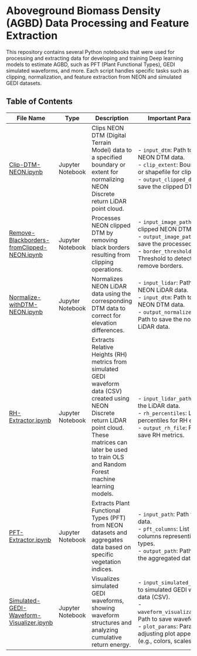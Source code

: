 
# Aboveground Biomass Density (AGBD) Data Processing and Feature Extraction

This repository contains several Python notebooks that were used for processing and extracting data for developing and training Deep learning models to estimate AGBD, such as PFT (Plant Functional Types), GEDI simulated waveforms, and more. Each script handles specific tasks such as clipping, normalization, and feature extraction from NEON and simulated GEDI datasets.

## Table of Contents

| File Name | Type | Description | Important Parameters | Input | Output |
|-----------|------|-------------|----------------------|-------|--------|
| [Clip-DTM-NEON.ipynb](./Clip-DTM-NEON.ipynb) | Jupyter Notebook | Clips NEON DTM (Digital Terrain Model) data to a specified boundary or extent for normalizing NEON Discrete return LiDAR point cloud. | - `input_dtm`: Path to the NEON DTM data.<br> - `clip_extent`: Bounding box or shapefile for clipping.<br> - `output_clipped_dtm`: Path to save the clipped DTM. | NEON DTM raster files. | Clipped DTM data based on the specified boundary. |
| [Remove-Blackborders-fromClipped-NEON.ipynb](./Remove-Blackborders-fromClipped-NEON.ipynb) | Jupyter Notebook | Processes NEON clipped DTM by removing black borders resulting from clipping operations. | - `input_image_path`: Path to clipped NEON DTM.<br> - `output_image_path`: Path to save the processed DTM.<br> - `border_threshold`: Threshold to detect and remove borders. | Clipped NEON DTM with black borders. | Cleaned NEON DTM without black borders, ready for further processing. |
| [Normalize-withDTM-NEON.ipynb](./Normalize-withDTM-NEON.ipynb) | Jupyter Notebook | Normalizes NEON LiDAR data using the corresponding DTM data to correct for elevation differences. | - `input_lidar`: Path to the NEON LiDAR data.<br> - `input_dtm`: Path to the NEON DTM data.<br> - `output_normalized_lidar`: Path to save the normalized LiDAR data. | NEON LiDAR data and DTM data in raster format. | Normalized LiDAR data where the elevation has been adjusted using DTM data. |
| [RH-Extractor.ipynb](./RH-Extractor.ipynb) | Jupyter Notebook | Extracts Relative Heights (RH) metrics from simulated GEDI waveform data (CSV) created using NEON Discrete return LiDAR point cloud. These matrices can later be used to train OLS and Random Forest machine learning models. | - `input_lidar_path`: Path to the LiDAR data.<br> - `rh_percentiles`: List of percentiles for RH extraction.<br> - `output_rh_file`: Path to save RH metrics. | LiDAR waveform data in CSV format. | CSV file with extracted RH metrics (e.g., RH10, RH20, RH50, etc.). |
| [PFT-Extractor.ipynb](./PFT-Extractor.ipynb) | Jupyter Notebook | Extracts Plant Functional Types (PFT) from NEON datasets and aggregates data based on specific vegetation indices. | - `input_path`: Path to NEON data.<br> - `pft_columns`: List of columns representing PFT types.<br> - `output_path`: Path to save the aggregated data. | NEON data in CSV format with vegetation indices and PFT data. | A CSV file containing aggregated PFT data for different vegetation types. |
| [Simulated-GEDI-Waveform-Visualizer.ipynb](./Simulated-GEDI-Waveform-Visualizer.ipynb) | Jupyter Notebook | Visualizes simulated GEDI waveforms, showing waveform structures and analyzing cumulative return energy. | - `input_simulated_data`: Path to simulated GEDI waveform data (CSV).<br> - `waveform_visualization_path`: Path to save waveform plots.<br> - `plot_params`: Parameters for adjusting plot appearance (e.g., colors, scales). | Simulated GEDI waveform data (CSV). | Visualized waveforms saved as image files |

